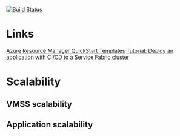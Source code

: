 [![Build Status](https://dev.azure.com/mtkorg/oss-projects/_apis/build/status/MaximTkachenko.orchestration-samples%20(1)?branchName=master)](https://dev.azure.com/mtkorg/oss-projects/_build/latest?definitionId=10&branchName=master)

# Links

[Azure Resource Manager QuickStart Templates](https://github.com/Azure/azure-quickstart-templates)
[Tutorial: Deploy an application with CI/CD to a Service Fabric cluster](https://docs.microsoft.com/en-us/azure/service-fabric/service-fabric-tutorial-deploy-app-with-cicd-vsts)

# Scalability

## VMSS scalability

## Application scalability